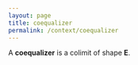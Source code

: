 ```yaml
---
layout: page
title: coequalizer
permalink: /context/coequalizer
---
```

A **coequalizer**    is a colimit of shape $\mathbf{E}$.
